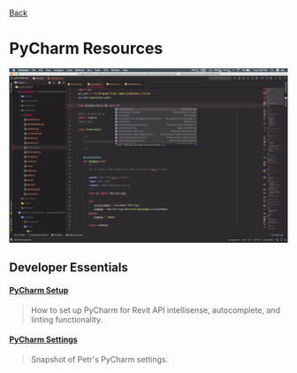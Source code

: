 [Back](/../../tree/master)

# PyCharm Resources

![PyCharm Setup](Assets/pycharm_macOS.png)

## Developer Essentials

#### [PyCharm Setup](Assets/pycharm_setup.pdf/)
> How to set up PyCharm for Revit API intellisense, autocomplete, and linting functionality.
>
>

#### [PyCharm Settings](Assets/settings_windows.jar/)
> Snapshot of Petr's PyCharm settings.
